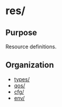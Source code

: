 # res/

## Purpose

Resource definitions.


## Organization

 - [types/](types/README.md)
 - [qos/](qos/README.md)
 - [cfg/](cfg/README.md)
 - [env/](env/README.md)
